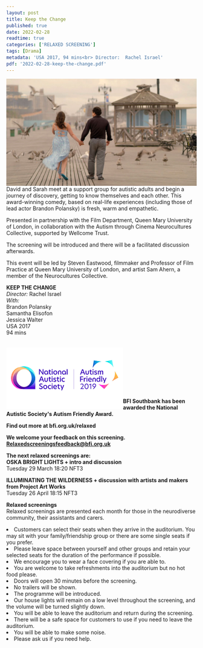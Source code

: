 ```yaml
---
layout: post
title: Keep the Change
published: true
date: 2022-02-28
readtime: true
categories: ['RELAXED SCREENING']
tags: [Drama]
metadata: 'USA 2017, 94 mins<br> Director:  Rachel Israel'
pdf: '2022-02-28-keep-the-change.pdf'
---
```


<img style="float: left;" src="/img/keep-the-change-01.jpg"><br><br>


David and Sarah meet at a support group for autistic adults and begin a journey of discovery, getting to know themselves and each other. This award-winning comedy, based on real-life experiences (including those of lead actor Brandon Polansky) is fresh, warm and empathetic.

Presented in partnership with the Film Department, Queen Mary University of London, in collaboration with the Autism through Cinema Neurocultures Collective, supported by Wellcome Trust. 

The screening will be introduced and there will be a facilitated discussion afterwards.

This event will be led by Steven Eastwood, filmmaker and Professor of Film Practice at Queen Mary University of London, and artist Sam Ahern, a member of the Neurocultures Collective.
<br>


**KEEP THE CHANGE**<br>
_Director:_ Rachel Israel<br>
_With:_<br>
Brandon Polansky<br>
Samantha Elisofon<br>
Jessica Walter<br>
USA 2017<br>
94 mins<br>
<br>

<img style="float: left;" src="/img/autistic_society.png"><br><br><br><br><br><br><br>

**BFI Southbank has been awarded the National Autistic Society's Autism Friendly Award.**<br>


**Find out more at  bfi.org.uk/relaxed**<br>


**We welcome your feedback on this screening.**<br>
**Relaxedscreeningsfeedback@bfi.org.uk**<br>


**The next relaxed screenings are:**<br>
**OSKA BRIGHT LIGHTS + intro and discussion**   
Tuesday 29 March 18:20 NFT3 

**ILLUMINATING THE WILDERNESS + discussion with artists and makers from Project Art Works**  
Tuesday 26 April 18:15 NFT3
<br>



**Relaxed screenings**<br>
Relaxed screenings are presented each month for those in the neurodiverse community, their assistants and carers.

<li>Customers can select their seats when they arrive in the auditorium. You may sit with your family/friendship group or there are some single seats if you prefer.

<li>Please leave space between yourself and other groups and retain your selected seats for the duration of the performance if possible.

<li>We encourage you to wear a face covering if you are able to.

<li>You are welcome to take refreshments into the auditorium but no hot food please.

<li>Doors will open 30 minutes before the screening.

<li>No trailers will be shown.

<li>The programme will be introduced.

<li>Our house lights will remain on a low level throughout the screening, and the volume will be turned slightly down.

<li>You will be able to leave the auditorium and return during the screening.

<li>There will be a safe space for customers to use if you need to leave the auditorium.

<li>You will be able to make some noise.

<li>Please ask us if you need help.

 

